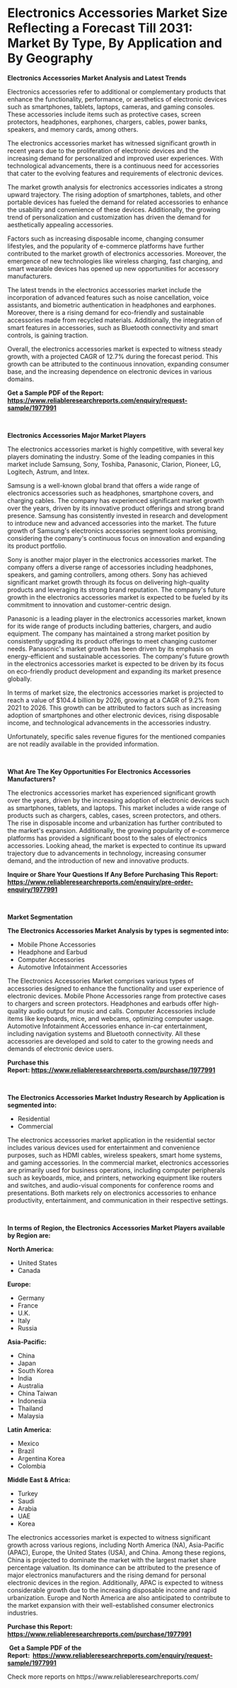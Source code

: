 <p><h1>Electronics Accessories Market Size Reflecting a Forecast Till 2031: Market By Type, By Application and By Geography</h1></p><p><strong>Electronics Accessories Market Analysis and Latest Trends</strong></p>
<p><p>Electronics accessories refer to additional or complementary products that enhance the functionality, performance, or aesthetics of electronic devices such as smartphones, tablets, laptops, cameras, and gaming consoles. These accessories include items such as protective cases, screen protectors, headphones, earphones, chargers, cables, power banks, speakers, and memory cards, among others.</p><p>The electronics accessories market has witnessed significant growth in recent years due to the proliferation of electronic devices and the increasing demand for personalized and improved user experiences. With technological advancements, there is a continuous need for accessories that cater to the evolving features and requirements of electronic devices.</p><p>The market growth analysis for electronics accessories indicates a strong upward trajectory. The rising adoption of smartphones, tablets, and other portable devices has fueled the demand for related accessories to enhance the usability and convenience of these devices. Additionally, the growing trend of personalization and customization has driven the demand for aesthetically appealing accessories.</p><p>Factors such as increasing disposable income, changing consumer lifestyles, and the popularity of e-commerce platforms have further contributed to the market growth of electronics accessories. Moreover, the emergence of new technologies like wireless charging, fast charging, and smart wearable devices has opened up new opportunities for accessory manufacturers.</p><p>The latest trends in the electronics accessories market include the incorporation of advanced features such as noise cancellation, voice assistants, and biometric authentication in headphones and earphones. Moreover, there is a rising demand for eco-friendly and sustainable accessories made from recycled materials. Additionally, the integration of smart features in accessories, such as Bluetooth connectivity and smart controls, is gaining traction.</p><p>Overall, the electronics accessories market is expected to witness steady growth, with a projected CAGR of 12.7% during the forecast period. This growth can be attributed to the continuous innovation, expanding consumer base, and the increasing dependence on electronic devices in various domains.</p></p>
<p><strong>Get a Sample PDF of the Report:&nbsp; <a href="https://www.reliableresearchreports.com/enquiry/request-sample/1977991">https://www.reliableresearchreports.com/enquiry/request-sample/1977991</a></strong></p>
<p>&nbsp;</p>
<p><strong>Electronics Accessories Major Market Players</strong></p>
<p><p>The electronics accessories market is highly competitive, with several key players dominating the industry. Some of the leading companies in this market include Samsung, Sony, Toshiba, Panasonic, Clarion, Pioneer, LG, Logitech, Astrum, and Intex.</p><p>Samsung is a well-known global brand that offers a wide range of electronics accessories such as headphones, smartphone covers, and charging cables. The company has experienced significant market growth over the years, driven by its innovative product offerings and strong brand presence. Samsung has consistently invested in research and development to introduce new and advanced accessories into the market. The future growth of Samsung's electronics accessories segment looks promising, considering the company's continuous focus on innovation and expanding its product portfolio.</p><p>Sony is another major player in the electronics accessories market. The company offers a diverse range of accessories including headphones, speakers, and gaming controllers, among others. Sony has achieved significant market growth through its focus on delivering high-quality products and leveraging its strong brand reputation. The company's future growth in the electronics accessories market is expected to be fueled by its commitment to innovation and customer-centric design.</p><p>Panasonic is a leading player in the electronics accessories market, known for its wide range of products including batteries, chargers, and audio equipment. The company has maintained a strong market position by consistently upgrading its product offerings to meet changing customer needs. Panasonic's market growth has been driven by its emphasis on energy-efficient and sustainable accessories. The company's future growth in the electronics accessories market is expected to be driven by its focus on eco-friendly product development and expanding its market presence globally.</p><p>In terms of market size, the electronics accessories market is projected to reach a value of $104.4 billion by 2026, growing at a CAGR of 9.2% from 2021 to 2026. This growth can be attributed to factors such as increasing adoption of smartphones and other electronic devices, rising disposable income, and technological advancements in the accessories industry.</p><p>Unfortunately, specific sales revenue figures for the mentioned companies are not readily available in the provided information.</p></p>
<p>&nbsp;</p>
<p><strong>What Are The Key Opportunities For Electronics Accessories Manufacturers?</strong></p>
<p><p>The electronics accessories market has experienced significant growth over the years, driven by the increasing adoption of electronic devices such as smartphones, tablets, and laptops. This market includes a wide range of products such as chargers, cables, cases, screen protectors, and others. The rise in disposable income and urbanization has further contributed to the market's expansion. Additionally, the growing popularity of e-commerce platforms has provided a significant boost to the sales of electronics accessories. Looking ahead, the market is expected to continue its upward trajectory due to advancements in technology, increasing consumer demand, and the introduction of new and innovative products.</p></p>
<p><strong>Inquire or Share Your Questions If Any Before Purchasing This Report: <a href="https://www.reliableresearchreports.com/enquiry/pre-order-enquiry/1977991">https://www.reliableresearchreports.com/enquiry/pre-order-enquiry/1977991</a></strong></p>
<p>&nbsp;</p>
<p><strong>Market Segmentation</strong></p>
<p><strong>The Electronics Accessories Market Analysis by types is segmented into:</strong></p>
<p><ul><li>Mobile Phone Accessories</li><li>Headphone and Earbud</li><li>Computer Accessories</li><li>Automotive Infotainment Accessories</li></ul></p>
<p><p>The Electronics Accessories Market comprises various types of accessories designed to enhance the functionality and user experience of electronic devices. Mobile Phone Accessories range from protective cases to chargers and screen protectors. Headphones and earbuds offer high-quality audio output for music and calls. Computer Accessories include items like keyboards, mice, and webcams, optimizing computer usage. Automotive Infotainment Accessories enhance in-car entertainment, including navigation systems and Bluetooth connectivity. All these accessories are developed and sold to cater to the growing needs and demands of electronic device users.</p></p>
<p><strong>Purchase this Report:&nbsp;<a href="https://www.reliableresearchreports.com/purchase/1977991">https://www.reliableresearchreports.com/purchase/1977991</a></strong></p>
<p>&nbsp;</p>
<p><strong>The Electronics Accessories Market Industry Research by Application is segmented into:</strong></p>
<p><ul><li>Residential</li><li>Commercial</li></ul></p>
<p><p>The electronics accessories market application in the residential sector includes various devices used for entertainment and convenience purposes, such as HDMI cables, wireless speakers, smart home systems, and gaming accessories. In the commercial market, electronics accessories are primarily used for business operations, including computer peripherals such as keyboards, mice, and printers, networking equipment like routers and switches, and audio-visual components for conference rooms and presentations. Both markets rely on electronics accessories to enhance productivity, entertainment, and communication in their respective settings.</p></p>
<p>&nbsp;</p>
<p><strong>In terms of Region, the Electronics Accessories Market Players available by Region are:</strong></p>
<p>
    <p> <strong> North America: </strong>
        <ul>
            <li>United States</li>
            <li>Canada</li>
        </ul>
        </p> 
    <p> <strong> Europe: </strong>
        <ul>
            <li>Germany</li>
            <li>France</li>
            <li>U.K.</li>
            <li>Italy</li>
            <li>Russia</li>
        </ul>
        </p> 
    <p> <strong> Asia-Pacific: </strong>
        <ul>
            <li>China</li>
            <li>Japan</li>
            <li>South Korea</li>
            <li>India</li>
            <li>Australia</li>
            <li>China Taiwan</li>
            <li>Indonesia</li>
            <li>Thailand</li>
            <li>Malaysia</li>
        </ul>
        </p> 
    <p> <strong> Latin America: </strong>
        <ul>
            <li>Mexico</li>
            <li>Brazil</li>
            <li>Argentina Korea</li>
            <li>Colombia</li>
        </ul>
        </p> 
    <p> <strong> Middle East & Africa: </strong>
        <ul>
            <li>Turkey</li>
            <li>Saudi</li>
            <li>Arabia</li>
            <li>UAE</li>
            <li>Korea</li>
        </ul>
    </p>
    </p>
<p><p>The electronics accessories market is expected to witness significant growth across various regions, including North America (NA), Asia-Pacific (APAC), Europe, the United States (USA), and China. Among these regions, China is projected to dominate the market with the largest market share percentage valuation. Its dominance can be attributed to the presence of major electronics manufacturers and the rising demand for personal electronic devices in the region. Additionally, APAC is expected to witness considerable growth due to the increasing disposable income and rapid urbanization. Europe and North America are also anticipated to contribute to the market expansion with their well-established consumer electronics industries.</p></p>
<p><strong>Purchase this Report: <a href="https://www.reliableresearchreports.com/purchase/1977991">https://www.reliableresearchreports.com/purchase/1977991</a></strong></p>
<p>&nbsp;<strong>Get a Sample PDF of the Report:&nbsp;&nbsp;<a href="https://www.reliableresearchreports.com/enquiry/request-sample/1977991">https://www.reliableresearchreports.com/enquiry/request-sample/1977991</a></strong></p>
<p><strong></strong></p>
<p>Check more reports on https://www.reliableresearchreports.com/</p>